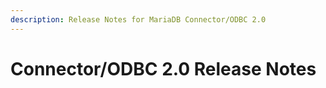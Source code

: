 ```yaml
---
description: Release Notes for MariaDB Connector/ODBC 2.0
---
```


# Connector/ODBC 2.0 Release Notes

